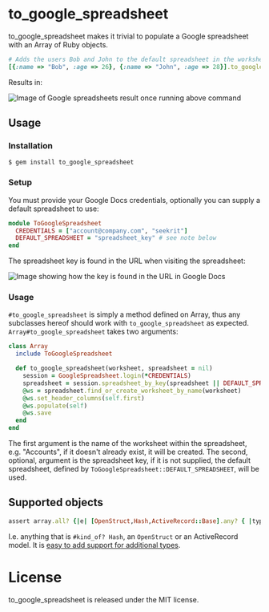 # to_google_spreadsheet

to_google_spreadsheet makes it trivial to populate a Google spreadsheet with an Array of Ruby objects.

```ruby
# Adds the users Bob and John to the default spreadsheet in the worksheet Employees
[{:name => "Bob", :age => 26}, {:name => "John", :age => 28}].to_google_spreadsheet("Employees")
```

Results in:

![Image of Google spreadsheets result once running above command](http://f.cl.ly/items/2O3w2k0Y410R3c3r3T1K/Screen%20shot%202011-06-27%20at%209.16.11%20.png)

## Usage

### Installation

    $ gem install to_google_spreadsheet

### Setup

You must provide your Google Docs credentials, optionally you can supply a default spreadsheet to use:
    
```ruby
module ToGoogleSpreadsheet
  CREDENTIALS = ["account@company.com", "seekrit"]
  DEFAULT_SPREADSHEET = "spreadsheet_key" # see note below
end
```

The spreadsheet key is found in the URL when visiting the spreadsheet:

![Image showing how the key is found in the URL in Google Docs](http://f.cl.ly/items/3j2q0S063j3v1I1P3x1p/Screen%20shot%202011-06-27%20at%209.24.56%20.png)

### Usage

`#to_google_spreadsheet` is simply a method defined on Array, thus any subclasses hereof should work with `to_google_spreadsheet` as expected. `Array#to_google_spreadsheet` takes two arguments:

```ruby
class Array
  include ToGoogleSpreadsheet

  def to_google_spreadsheet(worksheet, spreadsheet = nil)
    session = GoogleSpreadsheet.login(*CREDENTIALS)
    spreadsheet = session.spreadsheet_by_key(spreadsheet || DEFAULT_SPREADSHEET)
    @ws = spreadsheet.find_or_create_worksheet_by_name(worksheet)
    @ws.set_header_columns(self.first)
    @ws.populate(self)
    @ws.save
  end
end
```

The first argument is the name of the worksheet within the spreadsheet, e.g. "Accounts", if it doesn't already exist, it will be created. The second, optional, argument is the spreadsheet key, if it is not supplied, the default spreadsheet, defined by `ToGoogleSpreadsheet::DEFAULT_SPREADSHEET`, will be used.

## Supported objects

```ruby
assert array.all? {|e| [OpenStruct,Hash,ActiveRecord::Base].any? { |type| e.kind_of?(type) }}
```

I.e. anything that is `#kind_of? Hash`, an `OpenStruct` or an ActiveRecord model. It is [easy to add support for additional types][at].

[at]: https://github.com/firmafon/to_google_spreadsheet/blob/master/lib/to_google_spreadsheet.rb#L40-44

# License

to_google_spreadsheet is released under the MIT license.
